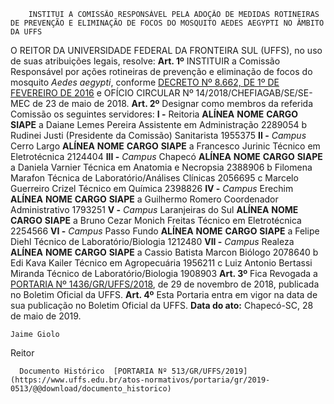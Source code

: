         INSTITUI A COMISSÃO RESPONSÁVEL PELA ADOÇÃO DE MEDIDAS ROTINEIRAS DE PREVENÇÃO E ELIMINAÇÃO DE FOCOS DO MOSQUITO AEDES AEGYPTI NO ÂMBITO DA UFFS  

 O REITOR DA UNIVERSIDADE FEDERAL DA FRONTEIRA SUL (UFFS), no uso de suas atribuições legais, resolve:   **Art. 1º**  INSTITUIR a Comissão Responsável por ações rotineiras de prevenção e eliminação de focos do mosquito *Aedes aegypti*, conforme [DECRETO Nº 8.662, DE 1º DE FEVEREIRO DE 2016](http://www.planalto.gov.br/ccivil_03/_Ato2015-2018/2016/Decreto/D8662.htm) e OFÍCIO CIRCULAR Nº 14/2018/CHEFIAGAB/SE/SE-MEC de 23 de maio de 2018.   **Art. 2º**  Designar como membros da referida Comissão os seguintes servidores: **I -**  Reitoria     **ALÍNEA**   **NOME**   **CARGO**   **SIAPE**     a   Daiane Lemes Pereira   Assistente em Administração   2289054     b   Rudinei Justi (Presidente da Comissão)   Sanitarista   1955375     **II -**  *Campus*  Cerro Largo     **ALÍNEA**   **NOME**   **CARGO**   **SIAPE**     a   Francesco Jurinic   Técnico em Eletrotécnica   2124404     **III -**  *Campus*  Chapecó     **ALÍNEA**   **NOME**   **CARGO**   **SIAPE**     a   Daniela Varnier   Técnica em Anatomia e Necropsia   2388906     b   Filomena Marafon   Técnica de Laboratório/Análises Clínicas   2056695     c   Marcelo Guerreiro Crizel   Técnico em Química   2398826     **IV -**  *Campus*  Erechim     **ALÍNEA**   **NOME**   **CARGO**   **SIAPE**     a   Guilhermo Romero   Coordenador Administrativo   1793251     **V -**  *Campus*  Laranjeiras do Sul     **ALÍNEA**   **NOME**   **CARGO**   **SIAPE**     a   Bruno Cezar Monich Freitas   Técnico em Eletrotécnica   2254566     **VI -**  *Campus*  Passo Fundo     **ALÍNEA**   **NOME**   **CARGO**   **SIAPE**     a   Felipe Diehl   Técnico de Laboratório/Biologia   1212480     **VII -**  *Campus*  Realeza     **ALÍNEA**   **NOME**   **CARGO**   **SIAPE**     a   Cassio Batista Marcon   Biólogo   2078640     b   Edi Kava Kailer   Técnico em Agropecuária   1956211     c   Luiz Antonio Bertassi Miranda   Técnico de Laboratório/Biologia   1908903       **Art. 3º**  Fica Revogada a [PORTARIA Nº 1436/GR/UFFS/2018](https://www.uffs.edu.br/atos-normativos/portaria/gr/2018-1436), de 29 de novembro de 2018, publicada no Boletim Oficial da UFFS.   **Art. 4º**  Esta Portaria entra em vigor na data de sua publicação no Boletim Oficial da UFFS.      **Data do ato:** Chapecó-SC, 28 de maio de 2019.   
 

    Jaime Giolo   
 Reitor 

      Documento Histórico  [PORTARIA Nº 513/GR/UFFS/2019](https://www.uffs.edu.br/atos-normativos/portaria/gr/2019-0513/@@download/documento_historico)     
      